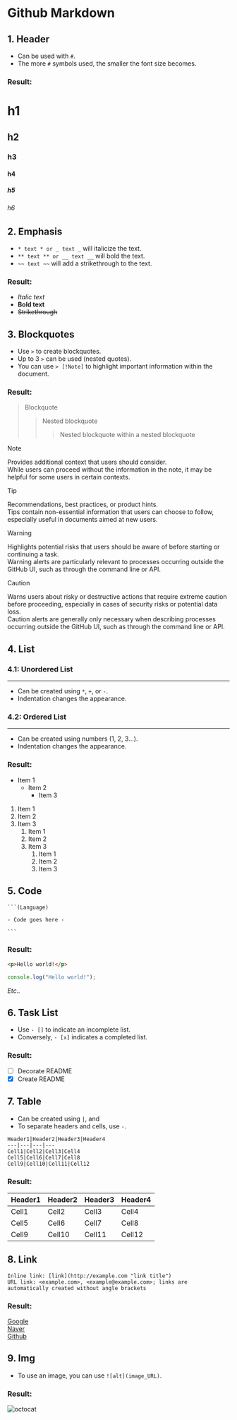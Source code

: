 # Github Markdown

## 1. Header

- Can be used with `#`.
- The more `#` symbols used, the smaller the font size becomes.

### Result:

# h1

## h2

### h3

#### h4

##### h5

###### h6

## 2. Emphasis

- `* text * or _ text _` will italicize the text.
- `** text ** or __ text __` will bold the text.
- `~~ text ~~` will add a strikethrough to the text.

### Result:

- _Italic text_
- **Bold text**
- ~~Strikethrough~~

## 3. Blockquotes

- Use `>` to create blockquotes.
- Up to 3 `>` can be used (nested quotes).
- You can use `> [!Note]` to highlight important information within the document.

### Result:

> Blockquote
>
> > Nested blockquote
> >
> > > Nested blockquote within a nested blockquote

> [!NOTE]
> Provides additional context that users should consider.  
> While users can proceed without the information in the note, it may be helpful for some users in certain contexts.

> [!TIP]
> Recommendations, best practices, or product hints.  
> Tips contain non-essential information that users can choose to follow, especially useful in documents aimed at new users.

> [!WARNING]
> Highlights potential risks that users should be aware of before starting or continuing a task.  
> Warning alerts are particularly relevant to processes occurring outside the GitHub UI, such as through the command line or API.

> [!CAUTION]
> Warns users about risky or destructive actions that require extreme caution before proceeding, especially in cases of security risks or potential data loss.  
> Caution alerts are generally only necessary when describing processes occurring outside the GitHub UI, such as through the command line or API.

## 4. List

### 4.1: Unordered List

---

- Can be created using `*`, `+`, or `-`.
- Indentation changes the appearance.

### 4.2: Ordered List

---

- Can be created using numbers (1, 2, 3...).
- Indentation changes the appearance.

### Result:

- Item 1
  - Item 2
    - Item 3

1. Item 1
2. Item 2
3. Item 3
   1. Item 1
   2. Item 2
   3. Item 3
      1. Item 1
      2. Item 2
      3. Item 3

## 5. Code

````
```(Language)

- Code goes here -

```
````

### Result:

```html
<p>Hello world!</p>
```

```js
console.log("Hello world!");
```

_Etc.._

## 6. Task List

- Use `- []` to indicate an incomplete list.
- Conversely, `- [x]` indicates a completed list.

### Result:

- [ ] Decorate README
- [x] Create README

## 7. Table

- Can be created using `|`, and
- To separate headers and cells, use `-`.

```
Header1|Header2|Header3|Header4
---|---|---|---
Cell1|Cell2|Cell3|Cell4
Cell5|Cell6|Cell7|Cell8
Cell9|Cell10|Cell11|Cell12
```

### Result:

| Header1 | Header2 | Header3 | Header4 |
| ------- | ------- | ------- | ------- |
| Cell1   | Cell2   | Cell3   | Cell4   |
| Cell5   | Cell6   | Cell7   | Cell8   |
| Cell9   | Cell10  | Cell11  | Cell12  |

## 8. Link

```
Inline link: [link](http://example.com "link title")
URL link: <example.com>, <example@example.com>; links are automatically created without angle brackets
```

### Result:

[Google](http://www.google.com "Google")  
[Naver](http://www.naver.com "Naver")  
[Github](http://www.github.com "Github")

## 9. Img

- To use an image, you can use `![alt](image_URL)`.

### Result:

![octocat](https://github.com/user-attachments/assets/f4d80d5e-a241-4aae-bccb-b544e7c487e6)
